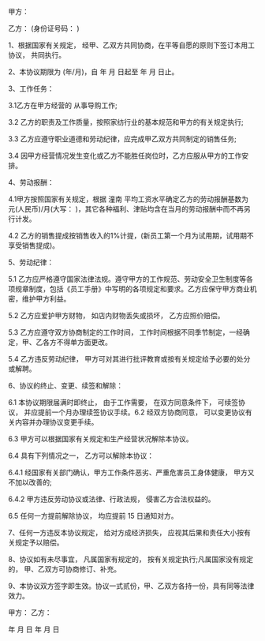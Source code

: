 
 


甲方：


乙方： (身份证号码： )


1、根据国家有关规定， 经甲、乙双方共同协商，在平等自愿的原则下签订本用工协议， 共同执行。


2、本协议期限为 (年/月)，自 年 月 日起至 年 月 日止。


3、工作任务：


3.1乙方在甲方经营的 从事导购工作;


3.2 乙方的职责及工作质量，按照家纺行业的基本规范和甲方的有关规定执行;


3.3 乙方应遵守职业道德和劳动纪律，应完成甲乙双方共同制定的销售任务;


3.4 因甲方经营情况发生变化或乙方不能胜任岗位时，乙方应服从甲方的工作安排。


4、劳动报酬：


4.1甲方按照国家有关规定，根据
潼南
平均工资水平确定乙方的劳动报酬基数为 元(人民币)/月(大写： )，其它各种福利、津贴均含在当月的劳动报酬中而不再另行计发。


4.2 乙方的销售提成按销售收入的1%计提，(新员工第一个月为试用期，试用期不享受销售提成)。


5、劳动纪律：


5.1 乙方应严格遵守国家法律法规。遵守甲方的工作规范、劳动安全卫生制度等各项规章制度，包括《员工手册》中写明的各项规定和要求。乙方应保守甲方商业机密，维护甲方利益。


5.2 乙方应爱护甲方财物， 如店内财物丢失或损坏， 乙方应照价赔偿。


5.3 乙方应遵守双方协商制定的工作时间， 工作时间根据不同季节制定，一经确定，甲、乙各方不得单方面更改。


5.4 乙方违反劳动纪律， 甲方可对其进行批评教育或按有关规定给予必要的处分或解聘。


6、协议的终止、变更、续签和解除：


6.1 本协议期限届满时即终止， 由于工作需要， 在双方同意条件下， 可续签协议， 并应提前一个月办理续签协议手续。6.2 经双方协商同意， 可以变更协议有关内容并办理协议变更手续。


6.3 甲方可以根据国家有关规定和生产经营状况解除本协议。


6.4 具有下列情况之一， 乙方可以解除本协议：


6.4.1 经国家有关部门确认，甲方工作条件恶劣、严重危害员工身体健康， 甲方又不加以改善的;


6.4.2 甲方违反劳动协议或法律、行政法规， 侵害乙方合法权益的。


6.5 任何一方提前解除协议， 均应提前 15 日通知对方。


7、任何一方违反本协议规定， 给对方成经济损失， 应视其后果和责任大小按有关规定予以赔偿。


8、协议如有未尽事宜， 凡属国家有规定的， 按有关规定执行;凡属国家没有规定的， 甲、乙双方可协商修订、补充。


9、本协议双方签字即生效。协议一式贰份，甲、乙双方各持一份，具有同等法律效力。


甲方： 乙方：


年 月 日 年 月 日
 


 

 
 
 
 
 
  


  
 

  


  


  
 
 
 
 

